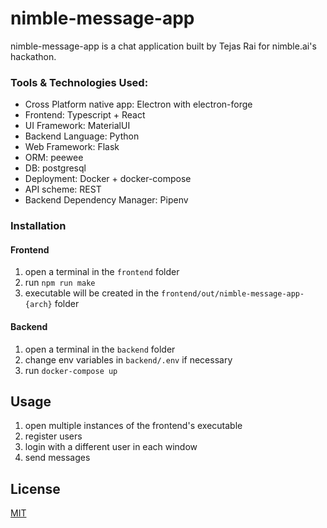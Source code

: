 # nimble-message-app

nimble-message-app is a chat application built by Tejas Rai for nimble.ai's hackathon.

### Tools & Technologies Used:
- Cross Platform native app: Electron with electron-forge
- Frontend: Typescript + React
- UI Framework: MaterialUI
- Backend Language: Python
- Web Framework: Flask
- ORM: peewee
- DB: postgresql
- Deployment: Docker + docker-compose
- API scheme: REST
- Backend Dependency Manager: Pipenv

### Installation
#### Frontend
1. open a terminal in the `frontend` folder
2. run `npm run make`
3. executable will be created in the `frontend/out/nimble-message-app-{arch}` folder

#### Backend
1. open a terminal in the `backend` folder
2. change env variables in `backend/.env` if necessary
3. run `docker-compose up`

## Usage
1. open multiple instances of the frontend's executable
2. register users
3. login with a different user in each window
4. send messages

## License
[MIT](https://choosealicense.com/licenses/mit/)